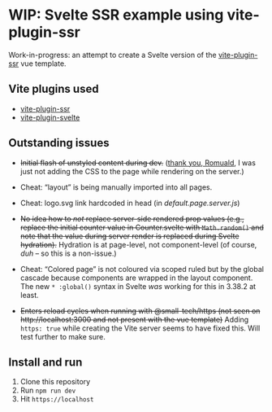 # WIP: Svelte SSR example using vite-plugin-ssr

Work-in-progress: an attempt to create a Svelte version of the [vite-plugin-ssr](https://vite-plugin-ssr.com/) vue template.

## Vite plugins used

  - [vite-plugin-ssr](https://vite-plugin-ssr.com/)
  - [vite-plugin-svelte](https://github.com/sveltejs/vite-plugin-svelte/tree/main/packages/vite-plugin-svelte)

## Outstanding issues

  - <strike>Initial flash of unstyled content during dev.</strike> ([thank you, Romuald](https://github.com/aral/vite-plugin-ssr-svelte/issues/1), I was just not adding the CSS to the page while rendering on the server.)

  - Cheat: “layout” is being manually imported into all pages.

  - Cheat: logo.svg link hardcoded in head (in _default.page.server.js_)

  - <strike>No idea how to _not_ replace server-side rendered prop values (e.g., replace the initial counter value in Counter.svelte with `Math.random()` and note that the value during server render is replaced during Svelte hydration).</strike> Hydration is at page-level, not component-level (of course, *duh* – so this is a non-issue.)

  - Cheat: “Colored page” is not coloured via scoped ruled but by the global cascade because components are wrapped in the layout component. The new `* :global()` syntax in Svelte _was_ working for this in 3.38.2 at least.

  - <strike>Enters reload cycles when running with @small-tech/https (not seen on http://localhost:3000 and not present with the vue template)</strike> Adding `https: true` while creating the Vite server seems to have fixed this. Will test further to make sure.

## Install and run

1. Clone this repository
2. Run `npm run dev`
3. Hit `https://localhost`
